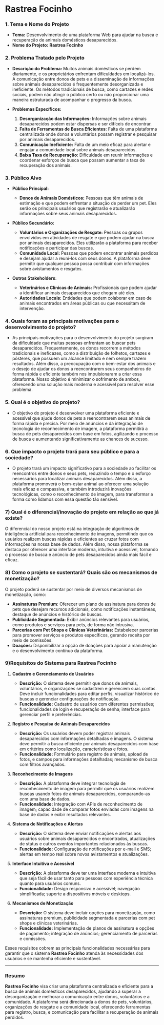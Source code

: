 # Rastrea Focinho 

### 1. **Tema e Nome do Projeto**

- **Tema:** Desenvolvimento de uma plataforma Web para ajudar na busca e recuperação de animais domésticos desaparecidos.
- **Nome do Projeto:** **Rastrea Focinho**

### 2. **Problema Tratado pelo Projeto**

- **Descrição do Problema:** Muitos animais domésticos se perdem diariamente, e os proprietários enfrentam dificuldades em localizá-los. A comunicação entre donos de pets e a disseminação de informações sobre animais desaparecidos é frequentemente desorganizada e ineficiente. Os métodos tradicionais de busca, como cartazes e redes sociais, podem não atingir o público certo ou não proporcionar uma maneira estruturada de acompanhar o progresso da busca.

- **Problemas Específicos:**
  1. **Desorganização das Informações:** Informações sobre animais desaparecidos podem estar dispersas e ser difíceis de encontrar.
  2. **Falta de Ferramentas de Busca Eficientes:** Falta de uma plataforma centralizada onde donos e voluntários possam registrar e pesquisar por animais desaparecidos.
  3. **Comunicação Ineficiente:** Falta de um meio eficaz para alertar e engajar a comunidade local sobre animais desaparecidos.
  4. **Baixa Taxa de Recuperação:** Dificuldade em reunir informações e coordenar esforços de busca que possam aumentar a taxa de recuperação dos animais.

### 3. **Público Alvo**

- **Público Principal:**
  - **Donos de Animais Domésticos:** Pessoas que têm animais de estimação e que podem enfrentar a situação de perder um pet. Eles serão os principais usuários que registrarão e atualizarão informações sobre seus animais desaparecidos.

- **Público Secundário:**
  - **Voluntários e Organizações de Resgate:** Pessoas ou grupos envolvidos em atividades de resgate e que podem ajudar na busca por animais desaparecidos. Eles utilizarão a plataforma para receber notificações e participar das buscas.
  - **Comunidade Local:** Pessoas que podem encontrar animais perdidos e desejam ajudar a reuní-los com seus donos. A plataforma deve permitir que qualquer pessoa possa contribuir com informações sobre avistamentos e resgates.

- **Outros Stakeholders:**
  - **Veterinários e Clínicas de Animais:** Profissionais que podem ajudar a identificar animais desaparecidos que chegam até eles.
  - **Autoridades Locais:** Entidades que podem colaborar em caso de animais encontrados em áreas públicas ou que necessitam de intervenção.

### 4. **Quais foram as principais motivações para o desenvolvimento do projeto?**

  - As principais motivações para o desenvolvimento do projeto surgiram da dificuldade que muitas pessoas enfrentam ao buscar pets desaparecidos. Frequentemente, os donos recorrem a métodos tradicionais e ineficazes, como a distribuição de folhetos, cartazes e pôsteres, que possuem um alcance limitado e nem sempre trazem resultados. Além disso, a preocupação com o bem-estar dos animais e o desejo de ajudar os donos a reencontrarem seus companheiros de forma rápida e eficiente também nos impulsionaram a criar essa plataforma. Nosso objetivo é minimizar o sofrimento de ambos, oferecendo uma solução mais moderna e acessível para resolver esse problema.

### 5. **Qual é o objetivo do projeto?**

 - O objetivo do projeto é desenvolver uma plataforma eficiente e acessível que ajude donos de pets a reencontrarem seus animais de forma rápida e precisa. Por meio de anúncios e da integração de tecnologia de reconhecimento de imagem, a plataforma permitirá a busca de pets desaparecidos com base em fotos, agilizando o processo de busca e aumentando significativamente as chances de sucesso.

### 6. **Que impacto o projeto trará para seu público e para a sociedade?**

 - O projeto trará um impacto significativo para a sociedade ao facilitar os reencontros entre donos e seus pets, reduzindo o tempo e o esforço necessários para localizar animais desaparecidos. Além disso, a plataforma promoverá o bem-estar animal ao oferecer uma solução mais eficaz e compassiva, e também introduzirá inovações tecnológicas, como o reconhecimento de imagem, para transformar a forma como lidamos com essa questão tão sensível.

### 7) Qual é o diferencial/inovação do projeto em relação ao que já existe?

O diferencial do nosso projeto está na integração de algoritmos de inteligência artificial para reconhecimento de imagens, permitindo que os usuários realizem buscas rápidas e eficientes ao cruzar fotos com informações na nossa base de dados. Além disso, nossa plataforma se destaca por oferecer uma interface moderna, intuitiva e acessível, tornando o processo de busca e anúncio de pets desaparecidos ainda mais fácil e eficaz.

### 8) Como o projeto se sustentará? Quais são os mecanismos de monetização?

O projeto poderá se sustentar por meio de diversos mecanismos de monetização, como:

- **Assinaturas Premium:** Oferecer um plano de assinatura para donos de pets que desejam recursos adicionais, como notificações instantâneas, destaque de anúncios e histórico de buscas.
- **Publicidade Segmentada:** Exibir anúncios relevantes para usuários, como produtos e serviços para pets, de forma não intrusiva.
- **Parcerias com Pet Shops e Clínicas Veterinárias:** Estabelecer parcerias para promover serviços e produtos específicos, gerando receita por meio de comissões.
- **Doações:** Disponibilizar a opção de doações para apoiar a manutenção e o desenvolvimento contínuo da plataforma.

 ### 9)Requisitos do Sistema para Rastrea Focinho

1. **Cadastro e Gerenciamento de Usuários**
   - **Descrição:** O sistema deve permitir que donos de animais, voluntários, e organizações se cadastrem e gerenciem suas contas. Deve incluir funcionalidades para editar perfis, visualizar histórico de buscas e gerenciar configurações de notificação.
   - **Funcionalidade:** Cadastro de usuários com diferentes permissões; funcionalidades de login e recuperação de senha; interface para gerenciar perfil e preferências.

2. **Registro e Pesquisa de Animais Desaparecidos**
   - **Descrição:** Os usuários devem poder registrar animais desaparecidos com informações detalhadas e imagens. O sistema deve permitir a busca eficiente por animais desaparecidos com base em critérios como localização, características e fotos.
   - **Funcionalidade:** Formulário para registro de animais, upload de fotos, e campos para informações detalhadas; mecanismo de busca com filtros avançados.

3. **Reconhecimento de Imagens**
   - **Descrição:** A plataforma deve integrar tecnologia de reconhecimento de imagem para permitir que os usuários realizem buscas usando fotos de animais desaparecidos, comparando-as com uma base de dados.
   - **Funcionalidade:** Integração com APIs de reconhecimento de imagem; capacidade de comparar fotos enviadas com imagens na base de dados e exibir resultados relevantes.

4. **Sistema de Notificações e Alertas**
   - **Descrição:** O sistema deve enviar notificações e alertas aos usuários sobre animais desaparecidos e encontrados, atualizações de status e outros eventos importantes relacionados às buscas.
   - **Funcionalidade:** Configuração de notificações por e-mail e SMS; alertas em tempo real sobre novos avistamentos e atualizações.

5. **Interface Intuitiva e Acessível**
   - **Descrição:** A plataforma deve ter uma interface moderna e intuitiva que seja fácil de usar tanto para pessoas com experiência técnica quanto para usuários comuns.
   - **Funcionalidade:** Design responsivo e acessível; navegação simplificada; suporte a dispositivos móveis e desktops.

6. **Mecanismos de Monetização**
   - **Descrição:** O sistema deve incluir opções para monetização, como assinaturas premium, publicidade segmentada e parcerias com pet shops e clínicas veterinárias.
   - **Funcionalidade:** Implementação de planos de assinatura e opções de pagamento; integração de anúncios; gerenciamento de parcerias e comissões.

Esses requisitos cobrem as principais funcionalidades necessárias para garantir que o sistema **Rastrea Focinho** atenda às necessidades dos usuários e se mantenha eficiente e sustentável.  

--- 

### Resumo

**Rastrea Focinho** visa criar uma plataforma centralizada e eficiente para a busca de animais domésticos desaparecidos, ajudando a superar a desorganização e melhorar a comunicação entre donos, voluntários e a comunidade. A plataforma será direcionada a donos de pets, voluntários, organizações de resgate e a comunidade local, oferecendo ferramentas para registro, busca, e comunicação para facilitar a recuperação de animais perdidos.
